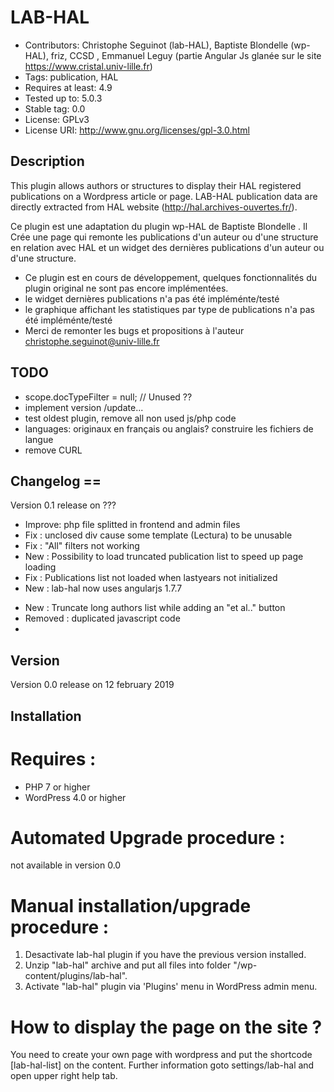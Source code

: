 # LAB-HAL
- Contributors: Christophe Seguinot (lab-HAL), Baptiste Blondelle (wp-HAL), friz, CCSD , Emmanuel Leguy (partie Angular Js glanée sur le site https://www.cristal.univ-lille.fr)
- Tags: publication, HAL
- Requires at least: 4.9
- Tested up to: 5.0.3
- Stable tag: 0.0
- License: GPLv3
- License URI: http://www.gnu.org/licenses/gpl-3.0.html

## Description

This plugin allows authors or structures to display their HAL registered publications on a Wordpress article or page.
LAB-HAL publication data are directly extracted from HAL website (http://hal.archives-ouvertes.fr/).

Ce plugin est une adaptation du plugin wp-HAL de Baptiste Blondelle . Il Crée une page qui remonte les publications d'un auteur ou d'une structure en relation avec HAL et un widget des dernières publications d'un auteur ou d'une structure.

- Ce plugin est en cours de développement, quelques fonctionnalités du plugin original ne sont pas encore implémentées. 
- le widget dernières publications n'a pas été impléménte/testé
- le graphique affichant les statistiques par type de publications n'a pas été impléménte/testé
- Merci de remonter les bugs et propositions à l'auteur christophe.seguinot@univ-lille.fr

 
## TODO
- scope.docTypeFilter = null; // Unused ??
- implement version /update... 
- test oldest plugin, remove all non used js/php code
- languages: originaux en français ou anglais?  construire les fichiers de langue
- remove CURL  

## Changelog ==

Version 0.1 release on ???

- Improve: php file splitted in frontend and admin files 
- Fix : unclosed div cause some template (Lectura) to be unusable 
- Fix : "All" filters not working
- New : Possibility to load truncated publication list to speed up page loading
- Fix : Publications list not loaded when lastyears not initialized
- New : lab-hal now uses angularjs 1.7.7
* New : Truncate long authors list while adding an "et al.." button
* Removed : duplicated javascript code
* 

## Version
Version 0.0 release on 12 february 2019
 
## Installation

# Requires :
- PHP 7 or higher
- WordPress 4.0 or higher

# Automated Upgrade procedure :
not available in version 0.0

# Manual installation/upgrade procedure :

1. Desactivate lab-hal plugin if you have the previous version installed.
2. Unzip "lab-hal" archive and put all files into folder "/wp-content/plugins/lab-hal".
3. Activate "lab-hal" plugin via 'Plugins' menu in WordPress admin menu.

# How to display the page on the site ?

You need to create your own page with wordpress and put the shortcode [lab-hal-list] on the content.
Further information goto settings/lab-hal and open upper right help tab.

